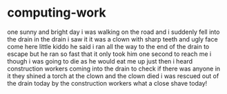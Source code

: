# computing-work
one sunny and bright day i was walking on the road and i suddenly fell into the drain
in the drain i saw it
it was a clown with sharp teeth and ugly face
come here little kiddo he said
i ran all the way to the end of the drain to escape 
but he ran so fast that it only took him one second to reach me
i though i was going to die as he would eat me up
just then i heard construction workers coming into the drain to check if there was anyone in it 
they shined a torch at the clown and the clown died
i was rescued out of the drain today by the construction workers
what a close shave today!
